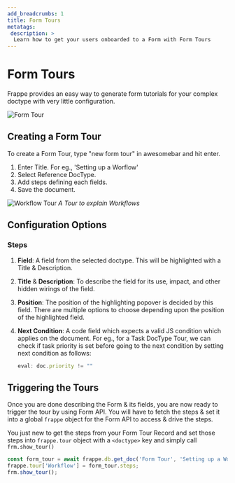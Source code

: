 ```yaml
---
add_breadcrumbs: 1
title: Form Tours
metatags:
 description: >
  Learn how to get your users onboarded to a Form with Form Tours
---
```


# Form Tours

Frappe provides an easy way to generate form tutorials for your complex doctype with very little configuration. 

![Form Tour](/docs/assets/img/form-tour-display.png)

## Creating a Form Tour

To create a Form Tour, type "new form tour" in awesomebar and hit enter.

1. Enter Title. For eg., 'Setting up a Worflow'
1. Select Reference DocType.
1. Add steps defining each fields.
1. Save the document.

![Workflow Tour](/docs/assets/img/workflow-form-tour.png)
*A Tour to explain Workflows*

## Configuration Options

### Steps

1. **Field**: A field from the selected doctype. This will be highlighted with a Title & Description.
1. **Title** & **Description**: To describe the field for its use, impact, and other hidden wirings of the field. 
1. **Position**: The position of the highlighting popover is decided by this field. There are multiple options to choose depending upon the position of the highlighted field. 
1. **Next Condition**: A code field which expects a valid JS condition which applies on the document. For eg., for a Task DocType Tour, we can check if task priority is set before going to the next condition by setting next condition as follows:

    ```js
    eval: doc.priority != ""
    ```

## Triggering the Tours

Once you are done describing the Form & its fields, you are now ready to trigger the tour by using Form API. You will have to fetch the steps & set it into a global `frappe` object for the Form API to access & drive the steps. 

You just new to get the steps from your Form Tour Record and set those steps into `frappe.tour` object with a `<doctype>` key and simply call `frm.show_tour()`

```js
const form_tour = await frappe.db.get_doc('Form Tour', 'Setting up a Workflow')
frappe.tour['Workflow'] = form_tour.steps;
frm.show_tour();
```
